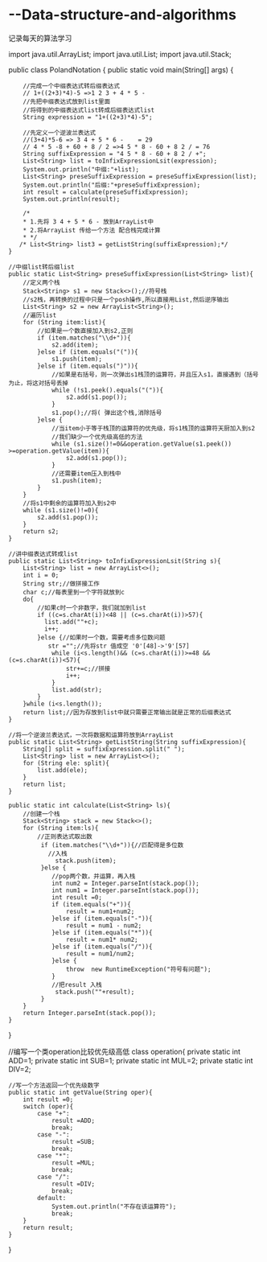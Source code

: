 # --Data-structure-and-algorithms
记录每天的算法学习

import java.util.ArrayList;
import java.util.List;
import java.util.Stack;

public class PolandNotation {
    public static void main(String[] args) {

        //完成一个中缀表达式转后缀表达式
        // 1+((2+3)*4)-5 =>1 2 3 + 4 * 5 -
        //先把中缀表达式放到list里面
        //将得到的中缀表达式list转成后缀表达式list
        String expression = "1+((2+3)*4)-5";

        //先定义一个逆波兰表达式
        //(3+4)*5-6 => 3 4 + 5 * 6 -    = 29
        // 4 * 5 -8 + 60 + 8 / 2 =>4 5 * 8 - 60 + 8 2 / = 76
        String suffixExpression = "4 5 * 8 - 60 + 8 2 / +";
        List<String> list = toInfixExpressionLsit(expression);
        System.out.println("中缀:"+list);
        List<String> preseSuffixExpression = preseSuffixExpression(list);
        System.out.println("后缀:"+preseSuffixExpression);
        int result = calculate(preseSuffixExpression);
        System.out.println(result);

        /*
        * 1.先将 3 4 + 5 * 6 - 放到ArrayList中
        * 2.将ArrayList 传给一个方法 配合栈完成计算
        * */
       /* List<String> list3 = getListString(suffixExpression);*/
    }

    //中缀list转后缀list
    public static List<String> preseSuffixExpression(List<String> list){
        //定义两个栈
        Stack<String> s1 = new Stack<>();//符号栈
        //s2栈，再转换的过程中只是一个posh操作,所以直接用List,然后逆序输出
        List<String> s2 = new ArrayList<String>();
        //遍历list
        for (String item:list){
            //如果是一个数直接加入到s2,正则
            if (item.matches("\\d+")){
                s2.add(item);
            }else if (item.equals("(")){
                s1.push(item);
            }else if (item.equals(")")){
                //如果是右括号，则一次弹出s1栈顶的运算符，并且压入s1，直接遇到（括号为止，将这对括号丢掉
                while (!s1.peek().equals("(")){
                    s2.add(s1.pop());
                }
                s1.pop();//将( 弹出这个栈,消除括号
            }else {
                //当item小于等于栈顶的运算符的优先级，将s1栈顶的运算符天厨加入到s2
                //我们缺少一个优先级高低的方法
                while (s1.size()!=0&&operation.getValue(s1.peek()) >=operation.getValue(item)){
                    s2.add(s1.pop());
                }
                //还需要item压入到栈中
                s1.push(item);
            }
        }
        //将s1中剩余的运算符加入到s2中
        while (s1.size()!=0){
            s2.add(s1.pop());
        }
        return s2;
    }

    //讲中缀表达式转成list
    public static List<String> toInfixExpressionLsit(String s){
        List<String> list = new ArrayList<>();
        int i = 0;
        String str;//做拼接工作
        char c;//每表里到一个字符就放到c
        do{
            //如果c时一个非数字，我们就加到list
            if ((c=s.charAt(i))<48 || (c=s.charAt(i))>57){
              list.add(""+c);
              i++;
            }else {//如果时一个数，需要考虑多位数问题
               str ="";//先将str 值成空 '0'[48]->'9'[57]
                while (i<s.length()&& (c=s.charAt(i))>=48 && (c=s.charAt(i))<57){
                    str+=c;//拼接
                    i++;
                }
                list.add(str);
            }
        }while (i<s.length());
        return list;//因为存放到list中就只需要正常输出就是正常的后缀表达式
    }

    //将一个逆波兰表达式，一次将数据和运算符放到ArrayList
    public static List<String> getListString(String suffixExpression){
        String[] split = suffixExpression.split(" ");
        List<String> list = new ArrayList<>();
        for (String ele: split){
            list.add(ele);
        }
        return list;
    }

    public static int calculate(List<String> ls){
        //创建一个栈
        Stack<String> stack = new Stack<>();
        for (String item:ls){
            //正则表达式取出数
             if (item.matches("\\d+")){//匹配得是多位数
               //入栈
                 stack.push(item);
             }else {
                //pop两个数，并运算，再入栈
                int num2 = Integer.parseInt(stack.pop());
                int num1 = Integer.parseInt(stack.pop());
                int result =0;
                if (item.equals("+")){
                    result = num1+num2;
                }else if (item.equals("-")){
                    result = num1 - num2;
                }else if (item.equals("*")){
                    result = num1* num2;
                }else if (item.equals("/")){
                    result = num1/num2;
                }else {
                    throw  new RuntimeException("符号有问题");
                }
                //把result 入栈
                 stack.push(""+result);
             }
        }
        return Integer.parseInt(stack.pop());
    }
}

//编写一个类operation比较优先级高低
class operation{
    private static int ADD=1;
    private static int SUB=1;
    private static int MUL=2;
    private static int DIV=2;

    //写一个方法返回一个优先级数字
    public static int getValue(String oper){
        int result =0;
        switch (oper){
            case "+":
                result =ADD;
                break;
            case "-":
                result =SUB;
                break;
            case "*":
                result =MUL;
                break;
            case "/":
                result =DIV;
                break;
            default:
                System.out.println("不存在该运算符");
                break;
        }
        return result;
    }
}
